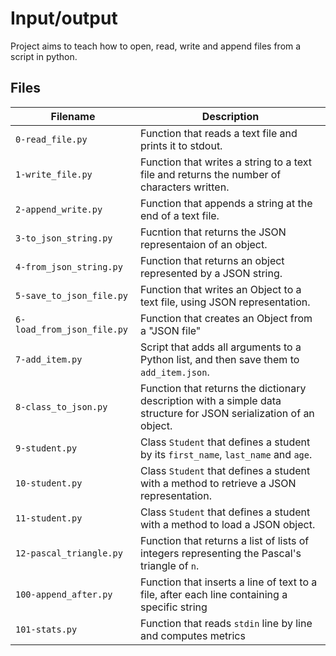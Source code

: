 # Input/output
Project aims to teach how to open, read, write and append files from a script in python.

## Files
| Filename | Description |
| -------- | ----------- |
| `0-read_file.py` | Function that reads a text file and prints it to stdout.|
| `1-write_file.py` | Function that writes a string to a text file and returns the number of characters written.|
| `2-append_write.py` | Function that appends a string at the end of a text file.|
| `3-to_json_string.py` | Fucntion that returns the JSON representaion of an object.|
| `4-from_json_string.py` | Function that returns an object represented by a JSON string.|
| `5-save_to_json_file.py` | Function that writes an Object to a text file, using JSON representation.|
| `6-load_from_json_file.py` | Function that creates an Object from a "JSON file"|
| `7-add_item.py` | Script that adds all arguments to a Python list, and then save them to `add_item.json`.|
| `8-class_to_json.py` | Function that returns the dictionary description with a simple data structure for JSON serialization of an object.|
| `9-student.py` | Class `Student` that defines a student by its `first_name`, `last_name` and `age`.|
| `10-student.py` | Class `Student` that defines a student with a method to retrieve a JSON representation.|
| `11-student.py` | Class  `Student` that defines a student with a method to load a JSON object.|
| `12-pascal_triangle.py` | Function that returns a list of lists of integers representing the Pascal's triangle of `n`.|
| `100-append_after.py` | Function that inserts a line of text to a file, after each line containing a specific string |
| `101-stats.py` | Function that reads `stdin` line by line and computes metrics |
